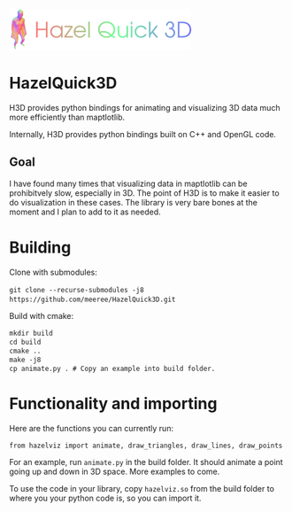 ![Logo](logo.png)

# HazelQuick3D
H3D provides python bindings for animating and visualizing 3D data much more efficiently than maptlotlib. 

Internally, H3D provides python bindings built on C++ and OpenGL code. 

## Goal 
I have found many times that visualizing data in maptlotlib can be prohibitvely slow, especially in 3D. The point of H3D is to make it easier to do visualization in these cases. The library is very bare bones at the moment and I plan to add to it as needed.  

# Building
Clone with submodules:

```git clone --recurse-submodules -j8 https://github.com/meeree/HazelQuick3D.git```

Build with cmake:
```
mkdir build
cd build
cmake ..
make -j8
cp animate.py . # Copy an example into build folder. 
```

# Functionality and importing
Here are the functions you can currently run:
```
from hazelviz import animate, draw_triangles, draw_lines, draw_points
```

For an example, run ```animate.py``` in the build folder. It should animate a point going up and down in 3D space. More examples to come. 

To use the code in your library, copy ```hazelviz.so``` from the build folder to where you your python code is, so you can import it. 
